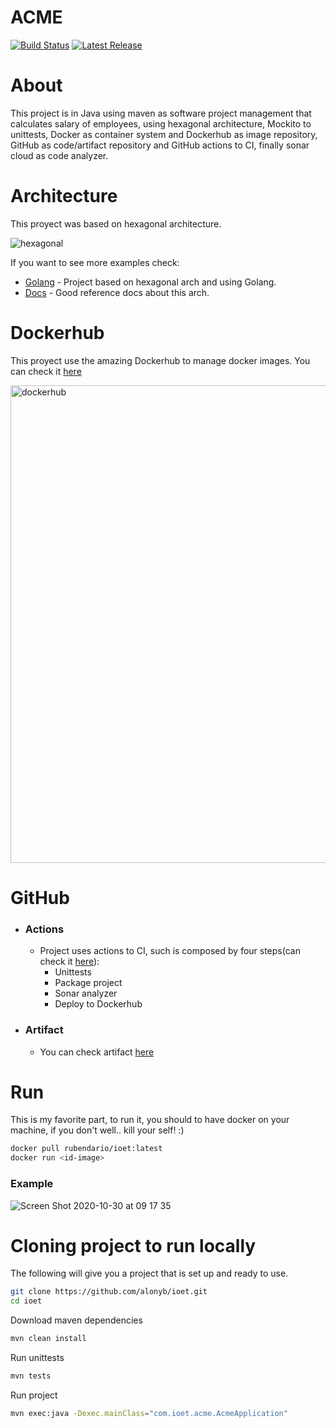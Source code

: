 # ACME

[![Build Status](https://github.com/alonyb/ioet/workflows/ioet/ACME/badge.svg)](https://github.com/rdbaez/ioet/actions)
[![Latest Release](https://img.shields.io/github/v/release/alonyb/ioet?include_prereleases)](https://github.com/alonyb/ioet/releases/latest)


# About
This project is in Java using maven as software project management that calculates salary of employees, using hexagonal architecture, Mockito to unittests, Docker as container system and Dockerhub as image repository, GitHub as code/artifact repository and GitHub actions to CI, finally sonar cloud as code analyzer.

# Architecture
This proyect was based on hexagonal architecture.

![hexagonal](https://user-images.githubusercontent.com/13793894/97639761-391c8700-1a0d-11eb-9194-933b805290bc.png)

If you want to see more examples check:
* [Golang](https://github.com/alonyb/url_shortener) - Project based on hexagonal arch and using Golang.
* [Docs](https://alistair.cockburn.us/hexagonal-architecture/) - Good reference docs about this arch.

# Dockerhub
This proyect use the amazing Dockerhub to manage docker images.
You can check it [here](https://hub.docker.com/repository/docker/rubendario/ioet)

<img width="764" alt="dockerhub" src="https://user-images.githubusercontent.com/13793894/97639862-6d904300-1a0d-11eb-8cbd-f3c8f4ea2c1a.png">

# GitHub
* ### Actions
  * Project uses actions to CI, such is composed by four steps(can check it [here](https://github.com/alonyb/ioet/actions)):
    * Unittests
    * Package project
    * Sonar analyzer
    * Deploy to Dockerhub
* ### Artifact
  * You can check artifact [here](https://github.com/alonyb/ioet/packages/)

# Run
This is my favorite part, to run it, you should to have docker on your machine, if you don't well.. kill your self! :)
```bash
docker pull rubendario/ioet:latest
docker run <id-image>
```

### Example
![Screen Shot 2020-10-30 at 09 17 35](https://user-images.githubusercontent.com/13793894/97715747-c0f7a500-1a90-11eb-9db2-306635d5d382.png)


# Cloning project to run locally
The following will give you a project that is set up and ready to use.

```bash
git clone https://github.com/alonyb/ioet.git
cd ioet
```

Download maven dependencies
```bash
mvn clean install
```

Run unittests
```bash
mvn tests
```

Run project
```bash
mvn exec:java -Dexec.mainClass="com.ioet.acme.AcmeApplication"
```
